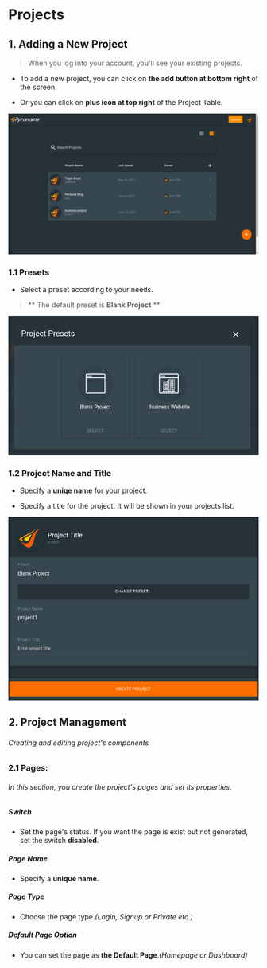 # Projects
## 1. Adding a New Project
> When you log into your account, you'll see your existing projects.

 - To add a new project, you can click on <strong>the add button at bottom right</strong> of the screen.

 - Or you can click on <strong>plus icon at top right</strong> of the Project Table. 

![Pyronome Workspace - Projects](https://github.com/OnrCan/documentation/blob/patch-1/Source/documentation/img/Workspace%201_001.png)

### 1.1 Presets
 - Select a preset according to your needs.
> ** The default preset is __Blank Project__ **

![Pyronome Workspace - Project's Presets](https://github.com/OnrCan/documentation/blob/patch-1/Source/documentation/img/Selection_009.png)

### 1.2 Project Name and Title

 - Specify a __uniqe name__ for your project.
 
 - Specify a title for the project. It will be shown in your projects list.

![Pyronome Workspace - Project Setup](https://github.com/OnrCan/documentation/blob/patch-1/Source/documentation/img/Selection_011.png)

## 2. Project Management
###### Creating and editing project's components

### 2.1 Pages:
 ###### In this section, you create the project's pages and set its properties.
  ##### *Switch*
   - Set the page's status. If you want the page is exist but not generated, set the switch __disabled__.
  ##### *Page Name*
   - Specify a __unique name__.
  ##### *Page Type*
   - Choose the page type.*(Login, Signup or Private etc.)*
  ##### *Default Page Option*
   - You can set the page as __the Default Page__.*(Homepage or Dashboard)*
